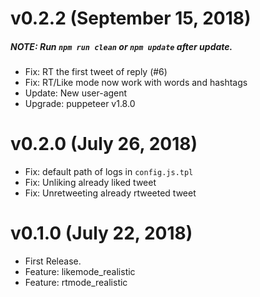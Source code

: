 # v0.2.2 (September 15, 2018)
##### NOTE: Run `npm run clean` or `npm update` after update.
* Fix: RT the first tweet of reply (#6)
* Fix: RT/Like mode now work with words and hashtags
* Update: New user-agent
* Upgrade: puppeteer v1.8.0 


# v0.2.0 (July 26, 2018)
* Fix: default path of logs in `config.js.tpl`
* Fix: Unliking already liked tweet
* Fix: Unretweeting already rtweeted tweet


# v0.1.0 (July 22, 2018)
* First Release.
* Feature: likemode_realistic
* Feature: rtmode_realistic
